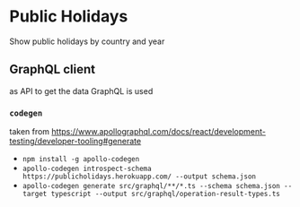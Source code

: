 # Public Holidays

Show public holidays by country and year

## GraphQL client

as API to get the data GraphQL is used

### `codegen`

taken from https://www.apollographql.com/docs/react/development-testing/developer-tooling#generate

- `npm install -g apollo-codegen`
- `apollo-codegen introspect-schema https://publicholidays.herokuapp.com/ --output schema.json`
- `apollo-codegen generate src/graphql/**/*.ts --schema schema.json --target typescript --output src/graphql/operation-result-types.ts`

